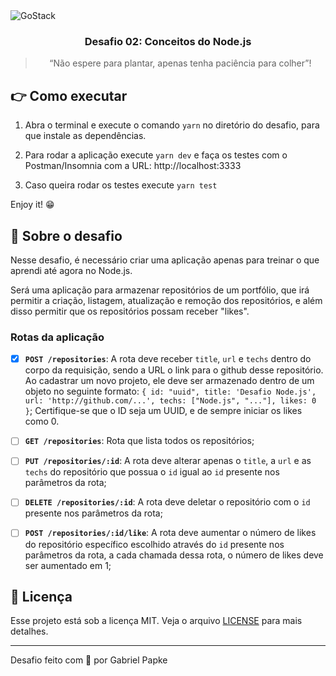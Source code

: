 <img alt="GoStack" src="https://storage.googleapis.com/golden-wind/bootcamp-gostack/header-desafios.png" />

<h3 align="center">
  Desafio 02: Conceitos do Node.js
</h3>

<blockquote align="center">“Não espere para plantar, apenas tenha paciência para colher”!</blockquote>


## 👉 Como executar


1. Abra o terminal e execute o comando `yarn` no diretório do desafio, para que instale as dependências.

2. Para rodar a aplicação execute `yarn dev` e faça os testes com o Postman/Insomnia com a URL: http://localhost:3333

3. Caso queira rodar os testes execute `yarn test`

Enjoy it! 😁

## :rocket: Sobre o desafio

Nesse desafio, é necessário criar uma aplicação apenas para treinar o que aprendi até agora no Node.js.

Será uma aplicação para armazenar repositórios de um portfólio, que irá permitir a criação, listagem, atualização e remoção dos repositórios, e além disso permitir que os repositórios possam receber "likes".


### Rotas da aplicação

- [x] **`POST /repositories`**: A rota deve receber `title`, `url` e `techs` dentro do corpo da requisição, sendo a URL o link para o github desse repositório. Ao cadastrar um novo projeto, ele deve ser armazenado dentro de um objeto no seguinte formato: `{ id: "uuid", title: 'Desafio Node.js', url: 'http://github.com/...', techs: ["Node.js", "..."], likes: 0 }`; Certifique-se que o ID seja um UUID, e de sempre iniciar os likes como 0.

- [ ] **`GET /repositories`**: Rota que lista todos os repositórios;

- [ ] **`PUT /repositories/:id`**: A rota deve alterar apenas o `title`, a `url` e as `techs` do repositório que possua o `id` igual ao `id` presente nos parâmetros da rota;

- [ ] **`DELETE /repositories/:id`**: A rota deve deletar o repositório com o `id` presente nos parâmetros da rota;

- [ ] **`POST /repositories/:id/like`**: A rota deve aumentar o número de likes do repositório específico escolhido através do `id` presente nos parâmetros da rota, a cada chamada dessa rota, o número de likes deve ser aumentado em 1;


## :memo: Licença

Esse projeto está sob a licença MIT. Veja o arquivo [LICENSE](LICENSE) para mais detalhes.

---

Desafio feito com 💜 por Gabriel Papke